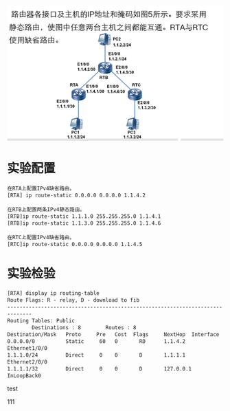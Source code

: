 ![](../../photo/Pasted%20image%2020221101184124.png)

# 实验配置
    在RTA上配置IPv4缺省路由。
    [RTA] ip route-static 0.0.0.0 0.0.0.0 1.1.4.2
    
    在RTB上配置两条IPv4静态路由。
    [RTB]ip route-static 1.1.1.0 255.255.255.0 1.1.4.1
    [RTB]ip route-static 1.1.3.0 255.255.255.0 1.1.4.6
    
    在RTC上配置IPv4缺省路由。
    [RTC]ip route-static 0.0.0.0 0.0.0.0 1.1.4.5

# 实验检验
    [RTA] display ip routing-table
    Route Flags: R - relay, D - download to fib
    ------------------------------------------------------------------------------
    Routing Tables: Public
            Destinations : 8        Routes : 8
    Destination/Mask   Proto     Pre   Cost  Flags     NextHop  Interface
    0.0.0.0/0          Static     60   0       RD      1.1.4.2    Ethernet1/0/0
    1.1.1.0/24         Direct     0    0       D       1.1.1.1    Ethernet2/0/0
    1.1.1.1/32         Direct     0    0       D       127.0.0.1  InLoopBack0

test


111